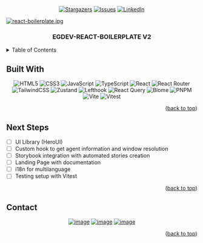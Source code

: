 <!-- Improved compatibility of back to top link: See: https://github.com/egdev6/online-cv/pull/73 -->

<a name="readme-top"></a>

<!--
*** Thanks for checking out the online-cv. If you have a suggestion
*** that would make this better, please fork the repo and create a pull request
*** or simply open an issue with the tag "enhancement".
*** Don't forget to give the project a star!
*** Thanks again! Now go create something AMAZING! :D
-->

<!-- PROJECT SHIELDS -->
<!--
*** I'm using markdown "reference style" links for readability.
*** Reference links are enclosed in brackets [ ] instead of parentheses ( ).
*** See the bottom of this document for the declaration of the reference variables
*** for contributors-url, forks-url, etc. This is an optional, concise syntax you may use.
*** https://www.markdownguide.org/basic-syntax/#reference-style-links
-->
<div align="center">
  
[![Stargazers][stars-shield]][stars-url]
[![Issues][issues-shield]][issues-url]
[![LinkedIn][linkedin-shield]][linkedin-url]

</div>
<!-- PROJECT LOGO -->

[![react-boilerplate.jpg](https://i.postimg.cc/y8KwK9hF/react-boilerplate.jpg)](https://postimg.cc/ZCffFWMR)
<br />
<div align="center">
  <h3 align="center">EGDEV-REACT-BOILERPLATE V2</h3>
</div>

<!-- TABLE OF CONTENTS -->
<details>
  <summary>Table of Contents</summary>
  <ol>
    <li><a href="#built-with">Built With</a></li>
    <li><a href="#next-steps">Next Steps</a></li>
    <li><a href="#contact">Contact</a></li>
  </ol>
</details>

<!-- BUILT IN -->

## Built With

<div align="center">

![HTML5](https://img.shields.io/badge/html5-%23E34F26.svg?style=for-the-badge&logo=html5&logoColor=white) ![CSS3](https://img.shields.io/badge/css3-%231572B6.svg?style=for-the-badge&logo=css3&logoColor=white) ![JavaScript](https://img.shields.io/badge/javascript-%23323330.svg?style=for-the-badge&logo=javascript&logoColor=%23F7DF1E) ![TypeScript](https://img.shields.io/badge/typescript-%23007ACC.svg?style=for-the-badge&logo=typescript&logoColor=white) ![React](https://img.shields.io/badge/react-%2320232a.svg?style=for-the-badge&logo=react&logoColor=%2361DAFB) ![React Router](https://img.shields.io/badge/React_Router-CA4245?style=for-the-badge&logo=react-router&logoColor=white) ![TailwindCSS](https://img.shields.io/badge/tailwindcss-%2338B2AC.svg?style=for-the-badge&logo=tailwind-css&logoColor=white) ![Zustand](https://img.shields.io/badge/zustand-brown?style=for-the-badge&logo=react&logoColor=white) ![Lefthook](https://img.shields.io/badge/lefthook-c90e14?style=for-the-badge&logo=lefthook&logoColor=white) ![React Query](https://img.shields.io/badge/-React%20Query-FF4154?style=for-the-badge&logo=react%20query&logoColor=white) ![Biome](https://img.shields.io/badge/Biome-60A5FA?style=for-the-badge&logo=biome&logoColor=white) ![PNPM](https://img.shields.io/badge/Pnpm-gray?style=for-the-badge&logo=pnpm&logoColor=white) ![Vite](https://img.shields.io/badge/vite-%23646CFF.svg?style=for-the-badge&logo=vite&logoColor=white) ![Vitest](https://img.shields.io/badge/Vitest-9BBF1F?style=for-the-badge&logo=vitest&logoColor=white)

</div>

<p align="right">(<a href="#readme-top">back to top</a>)</p>

## Next Steps

- [ ] UI Library (HeroUI)
- [ ] Custom hook to get agent information and window resolution
- [ ] Storybook integration with automated stories creation
- [ ] Landing Page with documentation
- [ ] i18n for multilanguage
- [ ] Testing setup with Vitest

<p align="right">(<a href="#readme-top">back to top</a>)</p>

## Contact

<div align="center">

[![image](https://img.shields.io/badge/LinkedIn-0077B5?style=for-the-badge&logo=linkedin&logoColor=white)](https://www.linkedin.com/in/egdev/)
[![image](https://img.shields.io/badge/Twitter-1DA1F2?style=for-the-badge&logo=twitter&logoColor=white)](https://x.com/egdev6)
[![image](https://img.shields.io/badge/Gmail-D14836?style=for-the-badge&logo=gmail&logoColor=white)](mailto:egdev6o@gmail.com)

</div>

<p align="right">(<a href="#readme-top">back to top</a>)</p>

<!-- MARKDOWN LINKS & IMAGES -->
<!-- https://www.markdownguide.org/basic-syntax/#reference-style-links -->

[stars-shield]: https://img.shields.io/github/stars/egdev6/egdev-react-boilerplate.svg?style=for-the-badge
[stars-url]: https://github.com/egdev6/egdev-react-boilerplate/stargazers
[issues-shield]: https://img.shields.io/github/issues/egdev6/egdev-react-boilerplate.svg?style=for-the-badge
[issues-url]: https://github.com/egdev6/egdev-react-boilerplate/issues
[license-shield]: https://img.shields.io/github/license/egdev6/egdev-react-boilerplate.svg?style=for-the-badge
[license-url]: https://github.com/egdev6/egdev-react-boilerplate/blob/master/LICENSE.txt
[linkedin-shield]: https://img.shields.io/badge/-LinkedIn-black.svg?style=for-the-badge&logo=linkedin&colorB=555
[linkedin-url]: https://linkedin.com/in/egdev6
[product-screenshot]: images/screenshot.png
[Next.js]: https://img.shields.io/badge/next.js-000000?style=for-the-badge&logo=nextdotjs&logoColor=white
[Next-url]: https://nextjs.org/
[React.js]: https://img.shields.io/badge/React-20232A?style=for-the-badge&logo=react&logoColor=61DAFB
[React-url]: https://reactjs.org/
[Vue.js]: https://img.shields.io/badge/Vue.js-35495E?style=for-the-badge&logo=vuedotjs&logoColor=4FC08D
[Vue-url]: https://vuejs.org/
[Angular.io]: https://img.shields.io/badge/Angular-DD0031?style=for-the-badge&logo=angular&logoColor=white
[Angular-url]: https://angular.io/
[Svelte.dev]: https://img.shields.io/badge/Svelte-4A4A55?style=for-the-badge&logo=svelte&logoColor=FF3E00
[Svelte-url]: https://svelte.dev/
[Laravel.com]: https://img.shields.io/badge/Laravel-FF2D20?style=for-the-badge&logo=laravel&logoColor=white
[Laravel-url]: https://laravel.com
[Bootstrap.com]: https://img.shields.io/badge/Bootstrap-563D7C?style=for-the-badge&logo=bootstrap&logoColor=white
[Bootstrap-url]: https://getbootstrap.com
[JQuery.com]: https://img.shields.io/badge/jQuery-0769AD?style=for-the-badge&logo=jquery&logoColor=white
[JQuery-url]: https://jquery.com
